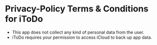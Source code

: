 # Privacy-Policy Terms & Conditions for iToDo

+ This app does not collect any kind of personal data from the user.
+ iToDo requires your permission to access iCloud to back up app data.
